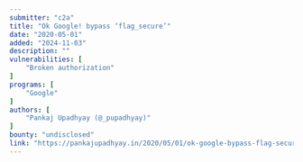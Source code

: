 ```yaml
---
submitter: "c2a"
title: "Ok Google! bypass ‘flag_secure’"
date: "2020-05-01"
added: "2024-11-03"
description: ""
vulnerabilities: [
    "Broken authorization"
]
programs: [
    "Google"
]
authors: [
    "Pankaj Upadhyay (@_pupadhyay)"
]
bounty: "undisclosed"
link: "https://pankajupadhyay.in/2020/05/01/ok-google-bypass-flag-secure/"
---
```




